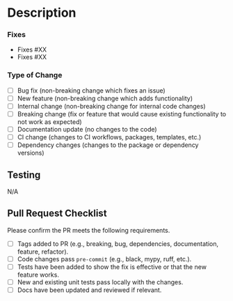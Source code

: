 # Description
<!--- Describe your changes in detail --->


### Fixes
<!--- List any issue numbers that this PR addresses (or remove) --->

- Fixes #XX
- Fixes #XX

### Type of Change
<!--- Check which off the following types describe this PR --->

- [ ] Bug fix (non-breaking change which fixes an issue)
- [ ] New feature (non-breaking change which adds functionality)
- [ ] Internal change (non-breaking change for internal code changes)
- [ ] Breaking change (fix or feature that would cause existing functionality to not work as expected)
- [ ] Documentation update (no changes to the code)
- [ ] CI change (changes to CI workflows, packages, templates, etc.)
- [ ] Dependency changes (changes to the package or dependency versions)

## Testing
<!--- Please describe the test ran to verify changes --->

N/A

## Pull Request Checklist

Please confirm the PR meets the following requirements.
- [ ] Tags added to PR (e.g., breaking, bug, dependencies, documentation, feature, refactor).
- [ ] Code changes pass `pre-commit` (e.g., black, mypy, ruff, etc.).
- [ ] Tests have been added to show the fix is effective or that the new feature works.
- [ ] New and existing unit tests pass locally with the changes.
- [ ] Docs have been updated and reviewed if relevant.
